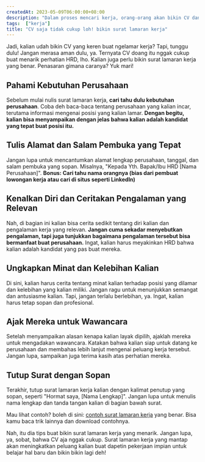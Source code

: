 ```yaml
---
createdAt: 2023-05-09T06:00:00+08:00
description: "Dalam proses mencari kerja, orang-orang akan bikin CV dan menyertakannya. Banyak yang terlewat satu hal ini: bikin surat lamaran kerja."
tags:  ["kerja"]
title: "CV saja tidak cukup loh! bikin surat lamaran kerja"
---
```


Jadi, kalian udah bikin CV yang keren buat ngelamar kerja? Tapi, tunggu dulu! Jangan merasa aman dulu, ya. Ternyata CV doang itu nggak cukup buat menarik perhatian HRD, lho. Kalian juga perlu bikin surat lamaran kerja yang benar. Penasaran gimana caranya? Yuk mari!

## Pahami Kebutuhan Perusahaan
Sebelum mulai nulis surat lamaran kerja, **cari tahu dulu kebutuhan perusahaan**. Coba deh baca-baca tentang perusahaan yang kalian incar, terutama informasi mengenai posisi yang kalian lamar. **Dengan begitu, kalian bisa menyampaikan dengan jelas bahwa kalian adalah kandidat yang tepat buat posisi itu.**

## Tulis Alamat dan Salam Pembuka yang Tepat
Jangan lupa untuk mencantumkan alamat lengkap perusahaan, tanggal, dan salam pembuka yang sopan. Misalnya, "Kepada Yth. Bapak/Ibu HRD [Nama Perusahaan]". **Bonus: Cari tahu nama orangnya (bias dari pembuat lowongan kerja atau cari di situs seperti LinkedIn)**

## Kenalkan Diri dan Ceritakan Pengalaman yang Relevan
Nah, di bagian ini kalian bisa cerita sedikit tentang diri kalian dan pengalaman kerja yang relevan. **Jangan cuma sekadar menyebutkan pengalaman, tapi juga tunjukkan bagaimana pengalaman tersebut bisa bermanfaat buat perusahaan.** Ingat, kalian harus meyakinkan HRD bahwa kalian adalah kandidat yang pas buat mereka.

## Ungkapkan Minat dan Kelebihan Kalian
Di sini, kalian harus cerita tentang minat kalian terhadap posisi yang dilamar dan kelebihan yang kalian miliki. Jangan ragu untuk menunjukkan semangat dan antusiasme kalian. Tapi, jangan terlalu berlebihan, ya. Ingat, kalian harus tetap sopan dan profesional.

## Ajak Mereka untuk Wawancara
Setelah menyampaikan alasan kenapa kalian layak dipilih, ajaklah mereka untuk mengadakan wawancara. Katakan bahwa kalian siap untuk datang ke perusahaan dan membahas lebih lanjut mengenai peluang kerja tersebut. Jangan lupa, sampaikan juga terima kasih atas perhatian mereka.

## Tutup Surat dengan Sopan
Terakhir, tutup surat lamaran kerja kalian dengan kalimat penutup yang sopan, seperti "Hormat saya, [Nama Lengkap]". Jangan lupa untuk menulis nama lengkap dan tanda tangan kalian di bagian bawah surat.

Mau lihat contoh? boleh di sini: [contoh surat lamaran kerja](https://warungcopy.id/contoh-surat/lamaran-kerja) yang benar. Bisa kamu baca trik lainnya dan download contohnya.

Nah, itu dia tips buat bikin surat lamaran kerja yang menarik. Jangan lupa, ya, sobat, bahwa CV aja nggak cukup. Surat lamaran kerja yang mantap akan meningkatkan peluang kalian buat dapetin pekerjaan impian untuk belajar hal baru dan bikin bikin lagi deh!